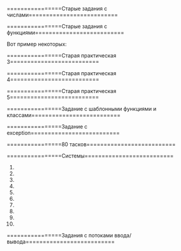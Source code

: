 ================Старые задания с числами==========================

================Старые задания с функциями==========================

Вот пример некоторых:

================Старая практическая 3==========================

================Старая практическая 4==========================

================Старая практическая 5==========================

================Задание с шаблонными функциями и классами==========================

================Задание с exception==========================

================80 тасков==========================

================Системы==========================

1)

2)

3)

4)

5)

6)

7)

8)

9)

10)

================Задания с потоками ввода/вывода==========================


